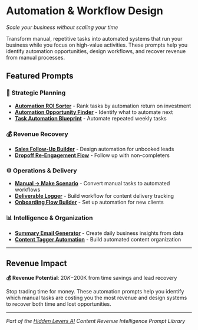 # Automation & Workflow Design
*Scale your business without scaling your time*

Transform manual, repetitive tasks into automated systems that run your business while you focus on high-value activities. These prompts help you identify automation opportunities, design workflows, and recover revenue from manual processes.

## Featured Prompts

### 🎯 **Strategic Planning**
- **[Automation ROI Sorter](automation-roi-sorter.md)** - Rank tasks by automation return on investment
- **[Automation Opportunity Finder](automation-opportunity-finder.md)** - Identify what to automate next
- **[Task Automation Blueprint](task-automation-blueprint.md)** - Automate repeated weekly tasks

### 💰 **Revenue Recovery**
- **[Sales Follow-Up Builder](sales-follow-up-builder.md)** - Design automation for unbooked leads
- **[Dropoff Re-Engagement Flow](dropoff-re-engagement-flow.md)** - Follow up with non-completers

### ⚙️ **Operations & Delivery**
- **[Manual → Make Scenario](manual-to-make-scenario.md)** - Convert manual tasks to automated workflows
- **[Deliverable Logger](deliverable-logger.md)** - Build workflow for content delivery tracking
- **[Onboarding Flow Builder](onboarding-flow-builder.md)** - Set up automation for new clients

### 📊 **Intelligence & Organization**
- **[Summary Email Generator](summary-email-generator.md)** - Create daily business insights from data
- **[Content Tagger Automation](content-tagger-automation.md)** - Build automated content organization

---

## Revenue Impact
**💰 Revenue Potential**: $20K-$200K from time savings and lead recovery

Stop trading time for money. These automation prompts help you identify which manual tasks are costing you the most revenue and design systems to recover both time and lost opportunities.

---

*Part of the [Hidden Levers AI](/) Content Revenue Intelligence Prompt Library*